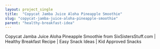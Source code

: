 ```yaml
---
layout: project_single
title:  "Copycat Jamba Juice Aloha Pineapple Smoothie"
slug: "copycat-jamba-juice-aloha-pineapple-smoothie"
parent: "healthy-breakfast-idea"
---
```

Copycat Jamba Juice Aloha Pineapple Smoothie from SixSistersStuff.com | Healthy Breakfast Recipe | Easy Snack Ideas | Kid Approved Snacks